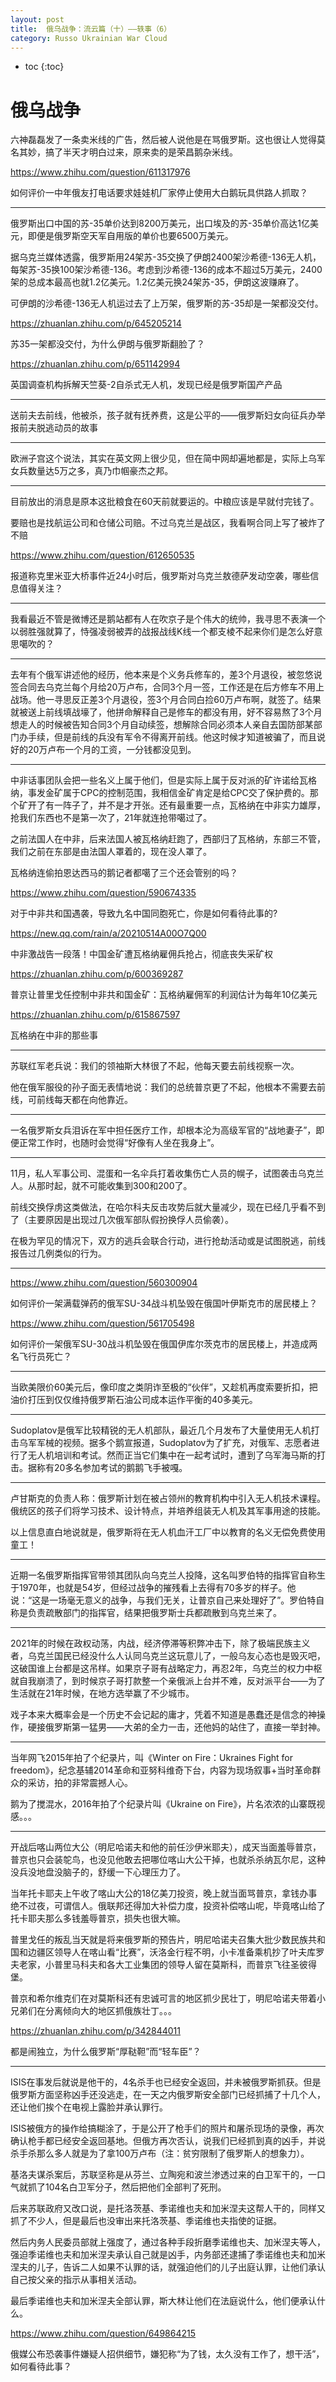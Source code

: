 ```yaml
---
layout: post
title:  俄乌战争：流云篇（十）——轶事（6）
category: Russo Ukrainian War Cloud
---
```


* toc
{:toc}

# 俄乌战争

六神磊磊发了一条卖米线的广告，然后被人说他是在骂俄罗斯。这也很让人觉得莫名其妙，搞了半天才明白过来，原来卖的是荣昌鹅杂米线。

https://www.zhihu.com/question/611317976

如何评价一中年俄友打电话要求娃娃机厂家停止使用大白鹅玩具供路人抓取？

---

俄罗斯出口中国的苏-35单价达到8200万美元，出口埃及的苏-35单价高达1亿美元，即便是俄罗斯空天军自用版的单价也要6500万美元。

据乌克兰媒体透露，俄罗斯用24架苏-35交换了伊朗2400架沙希德-136无人机，每架苏-35换100架沙希德-136。考虑到沙希德-136的成本不超过5万美元，2400架的总成本最高也就1.2亿美元。1.2亿美元换24架苏-35，伊朗这波赚麻了。

可伊朗的沙希德-136无人机运过去了上万架，俄罗斯的苏-35却是一架都没交付。

https://zhuanlan.zhihu.com/p/645205214

苏35一架都没交付，为什么伊朗与俄罗斯翻脸了？

https://zhuanlan.zhihu.com/p/651142994

英国调查机构拆解天竺葵-2自杀式无人机，发现已经是俄罗斯国产产品

---

送前夫去前线，他被杀，孩子就有抚养费，这是公平的——俄罗斯妇女向征兵办举报前夫脱逃动员的故事

---

欧洲子宫这个说法，其实在英文网上很少见，但在简中网却遍地都是，实际上乌军女兵数量达5万之多，真乃巾帼豪杰之邦。

---

目前放出的消息是原本这批粮食在60天前就要运的。中粮应该是早就付完钱了。

要赔也是找航运公司和仓储公司赔。不过乌克兰是战区，我看啊合同上写了被炸了不赔

https://www.zhihu.com/question/612650535

报道称克里米亚大桥事件近24小时后，俄罗斯对乌克兰敖德萨发动空袭，哪些信息值得关注？

---

我看最近不管是微博还是鹅站都有人在吹京子是个伟大的统帅，我寻思不表演一个以弱胜强就算了，恃强凌弱被弄的战报战线K线一个都支棱不起来你们是怎么好意思噶吹的？

---

去年有个俄军讲述他的经历，他本来是个义务兵修车的，差3个月退役，被忽悠说签合同去乌克兰每个月给20万卢布，合同3个月一签，工作还是在后方修车不用上战场。他一寻思反正差3个月退役，签3个月合同白捡60万卢布啊，就签了。结果就被送上前线填战壕了，他拼命解释自己是修车的都没有用，好不容易熬了3个月想走人的时候被告知合同3个月自动续签，想解除合同必须本人亲自去国防部某部门办手续，但是前线的兵没有军令不得离开前线。他这时候才知道被骗了，而且说好的20万卢布一个月的工资，一分钱都没见到。

---

中非话事团队会把一些名义上属于他们，但是实际上属于反对派的矿许诺给瓦格纳，事发金矿属于CPC的控制范围，我相信金矿肯定是给CPC交了保护费的。那个矿开了有一阵子了，并不是才开张。还有最重要一点，瓦格纳在中非实力雄厚，抢我们东西也不是第一次了，21年就连抢带噶过了。

之前法国人在中非，后来法国人被瓦格纳赶跑了，西部归了瓦格纳，东部三不管，我们之前在东部是由法国人罩着的，现在没人罩了。

瓦格纳连偷拍恩达西马的鹅记者都噶了三个还会管别的吗？

https://www.zhihu.com/question/590674335

对于中非共和国遇袭，导致九名中国同胞死亡，你是如何看待此事的?

https://new.qq.com/rain/a/20210514A00O7Q00

中非激战告一段落！中国金矿遭瓦格纳雇佣兵抢占，彻底丧失采矿权

https://zhuanlan.zhihu.com/p/600369287

普京让普里戈任控制中非共和国金矿：瓦格纳雇佣军的利润估计为每年10亿美元

https://zhuanlan.zhihu.com/p/615867597

瓦格纳在中非的那些事

---

苏联红军老兵说：我们的领袖斯大林很了不起，他每天要去前线视察一次。

他在俄军服役的孙子面无表情地说：我们的总统普京更了不起，他根本不需要去前线，可前线每天都在向他靠近。

---

一名俄罗斯女兵泪诉在军中担任医疗工作，却根本沦为高级军官的“战地妻子”，即便正常工作时，也随时会觉得“好像有人坐在我身上”。

---

11月，私人军事公司、混蛋和一名伞兵打着收集伤亡人员的幌子，试图袭击乌克兰人。从那时起，就不可能收集到300和200了。

前线交换俘虏这类做法，在哈尔科夫反击攻势后就大量减少，现在已经几乎看不到了（主要原因是出现过几次俄军部队假扮换俘人员偷袭）。

在极为罕见的情况下，双方的逃兵会联合行动，进行抢劫活动或是试图脱逃，前线报告过几例类似的行为。

---

https://www.zhihu.com/question/560300904

如何评价一架满载弹药的俄军SU-34战斗机坠毁在俄国叶伊斯克市的居民楼上？

https://www.zhihu.com/question/561705498

如何评价一架俄军SU-30战斗机坠毁在俄国伊库尔茨克市的居民楼上，并造成两名飞行员死亡？

---

当欧美限价60美元后，像印度之类阴诈至极的“伙伴”，又趁机再度索要折扣，把油价打压到仅仅维持俄罗斯石油公司成本运作平衡的40多美元。

---

Sudoplatov是俄军比较精锐的无人机部队，最近几个月发布了大量使用无人机打击乌军军械的视频。据多个鹅宣报道，Sudoplatov为了扩充，对俄军、志愿者进行了无人机培训和考试。然而正当它们集中在一起考试时，遭到了乌军海马斯的打击。据称有20多名参加考试的鹅鹅飞手被嘎。

---

卢甘斯克的负责人称：俄罗斯计划在被占领州的教育机构中引入无人机技术课程。俄统区的孩子们将学习技术、设计特点，并培养组装无人机及其军事用途的技能。

以上信息直白地说就是，俄罗斯将在无人机血汗工厂中以教育的名义无偿免费使用童工！

---

近期一名俄罗斯指挥官带领其团队向乌克兰人投降，这名叫罗伯特的指挥官自称生于1970年，也就是54岁，但经过战争的摧残看上去得有70多岁的样子。他说：“这是一场毫无意义的战争，与我们无关，让普京自己来处理好了”。罗伯特自称是负责疏散部门的指挥官，结果把俄罗斯士兵都疏散到乌克兰来了。

---

2021年的时候在政权动荡，内战，经济停滞等积弊冲击下，除了极端民族主义者，乌克兰国民已经没什么人认同乌克兰这玩意儿了，一般乌友心态也是毁灭吧，这破国谁上台都是这吊样。如果京子哥有战略定力，再忍2年，乌克兰的权力中枢就自我崩溃了，到时候京子哥打款整一个亲俄派上台并不难，反对派平台——为了生活就在21年时候，在地方选举赢了不少城市。

戏子本来大概率会是一个历史不会记起的庸才，凭着不知道是愚蠢还是信念的神操作，硬接俄罗斯第一猛男——大弟的全力一击，还他妈的站住了，直接一举封神。

---

当年网飞2015年拍了个纪录片，叫《Winter on Fire：Ukraines Fight for freedom》，纪念基辅2014革命和亚努科维奇下台，内容为现场叙事+当时革命群众的采访，拍的非常震撼人心。

鹅为了搅混水，2016年拍了个纪录片叫《Ukraine on Fire》，片名浓浓的山寨既视感。。。

---

开战后喀山两位大公（明尼哈诺夫和他的前任沙伊米耶夫），成天当面羞辱普京，普京也只会装鸵鸟，也没见他敢去把哪位喀山大公干掉，也就杀杀纳瓦尔尼，这种没兵没地盘没脑子的，舒缓一下心理压力了。

当年托卡耶夫上午收了喀山大公的18亿美刀投资，晚上就当面骂普京，拿钱办事绝不过夜，可谓信人。俄联邦还得加大补偿力度，投资补偿喀山呢，毕竟喀山给了托卡耶夫那么多钱羞辱普京，损失也很大嘛。

普里戈任的叛乱当天就是将来俄罗斯的预告片，明尼哈诺夫召集大批少数民族共和国和边疆区领导人在喀山看“比赛”，沃洛金行程不明，小卡准备乘机抄了叶夫库罗夫老家，小普里马科夫和各大工业集团的领导人留在莫斯科，而普京飞往圣彼得堡。

普京和希尔维克们在对莫斯科还有忠诚可言的地区抓少民壮丁，明尼哈诺夫带着小兄弟们在分离倾向大的地区抓俄族壮丁。。。

https://zhuanlan.zhihu.com/p/342844011

都是闹独立，为什么俄罗斯“厚鞑靼”而“轻车臣”？

---

ISIS在事发后就说是他干的，4名杀手也已经安全返回，并未被俄罗斯抓获。但是俄罗斯方面坚称凶手还没逃走，在一天之内俄罗斯安全部门已经抓捕了十几个人，还让他们挨个在电视上露脸并承认罪行。

ISIS被俄方的操作给搞糊涂了，于是公开了枪手们的照片和屠杀现场的录像，再次确认枪手都已经安全返回基地。但俄方再次否认，说我们已经抓到真的凶手，并说杀手杀那么多人就是为了拿100万卢布（注：贫穷限制了俄罗斯人的想象力）。

基洛夫谋杀案后，苏联坚称是从芬兰、立陶宛和波兰渗透过来的白卫军干的，一口气就抓了104名白卫军分子，然后把他们全部判了死刑。

后来苏联政府又改口说，是托洛茨基、季诺维也夫和加米涅夫这帮人干的，同样又抓了不少人，但是最后也没审出来托洛茨基、季诺维也夫指使的证据。

然后内务人民委员部就上强度了，通过各种手段折磨季诺维也夫、加米涅夫等人，强迫季诺维也夫和加米涅夫承认自己就是凶手，内务部还逮捕了季诺维也夫和加米涅夫的儿子，告诉二人如果不认罪的话，就强迫他们的儿子出庭认罪，让他们承认自己按父亲的指示从事相关活动。

最后季诺维也夫和加米涅夫全部认罪，斯大林让他们在法庭说什么，他们便承认什么。

https://www.zhihu.com/question/649864215

俄媒公布恐袭事件嫌疑人招供细节，嫌犯称“为了钱，太久没有工作了，想干活”，如何看待此事？
